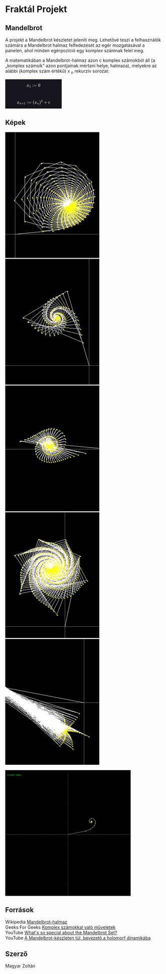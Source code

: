 # Fraktál Projekt

## Mandelbrot

A projekt a Mandelbrot készletet jeleníti meg.
Lehetővé teszi a felhasználók számára a Mandelbrot halmaz felfedezését az egér mozgatásával a panelen,
ahol minden egérpozíció egy komplex számnak felel meg.

A matematikában a Mandelbrot-halmaz azon c komplex számokból áll 
(a „komplex számsík” azon pontjainak mértani helye, halmaza), melyekre az alábbi (komplex szám értékű)
x <sub>n</sub> rekurzív sorozat:

![formula.drawio.png](image/formula.drawio.png)

## Képek

![image/1.png](image/1.png)
![image/2.png](image/2.png)
![image/3.png](image/3.png)
![image/4.png](image/4.png)
![image/5.png](image/5.png)

![image/6.gif](image/6.gif)

## Források

Wikipedia [Mandelbrot-halmaz](https://hu.wikipedia.org/wiki/Mandelbrot-halmaz)\
Geeks For Geeks [Komplex számokkal való műveletek](https://www.geeksforgeeks.org/what-are-the-arithmetic-rules-for-complex-numbers/)\
YouTube [What's so special about the Mandelbrot Set?](https://www.youtube.com/watch?v=FFftmWSzgmk)\
YouTube [A Mandelbrot-készleten túl, bevezető a holomorf dinamikába](https://www.youtube.com/watch?v=LqbZpur38nw&t=1308s)

## Szerző
Magyar Zoltán

